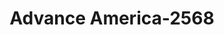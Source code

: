 ---
f_zip-code: 53405
f_state-code: WI
title: Advance America-2568
f_phone: 262-598-0867
f_city-only: Racine
f_address: 4003 Durand Avenue Racine
f_location-unique-id: '2568'
slug: advance-america-2568
updated-on: '2024-05-30T13:46:58.046Z'
created-on: '2024-05-30T13:36:59.803Z'
published-on: '2024-05-30T13:54:32.469Z'
f_city-state: cms/city/racine-wi.md
f_company: cms/company/advance-america.md
f_state: cms/state/wisconsin.md
layout: '[payday-loan].html'
tags: payday-loan
---